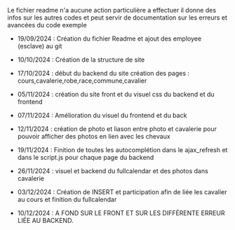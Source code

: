 Le fichier readme n'a aucune action  particulière a effectuer il donne des infos sur les autres codes et peut servir de documentation sur les erreurs et avancées du code exemple



- 19/09/2024 : Création du fichier Readme et ajout des employee (esclave) au git
  
- 10/10/2024 : Création de la structure de site

- 17/10/2024 : début du backend du site création des pages : cours,cavalerie,robe,race,commune,cavalier

- 05/11/2024 : création du site front et du visuel css du backend et du frontend

- 07/11/2024 : Amélioration du visuel du frontend et du back

- 12/11/2024 : création de photo et liason entre photo et cavalerie pour pouvoir afficher des photos en lien avec les chevaux

- 19/11/2024 : Finition de toutes les autocomplétion dans le ajax_refresh et dans le script.js pour chaque page du backend

- 26/11/2024 : visuel et backend du fullcalendar et des photos dans cavalerie

- 03/12/2024 : Création de INSERT et participation afin de liée les cavalier au cours et finition du fullcalendar

- 10/12/2024 : A FOND SUR LE FRONT ET SUR LES DIFFÉRENTE ERREUR LIÉE AU BACKEND.






